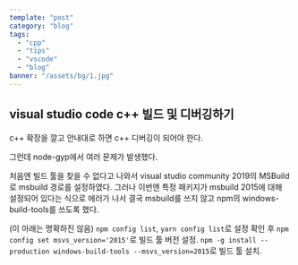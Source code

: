 ```yaml
---
template: "post"
category: "blog"
tags: 
  - "cpp"
  - "tips"
  - "vscode"
  - "blog"
banner: "/assets/bg/1.jpg"
---
```


## visual studio code c++ 빌드 및 디버깅하기

c++ 확장을 깔고 안내대로 하면 c++ 디버깅이 되어야 한다.

그런데 node-gyp에서 여러 문제가 발생했다.

처음엔 빌드 툴을 찾을 수 없다고 나와서 visual studio community 2019의 MSBuild로 msbuild 경로를 설정하였다. 그러나 이번엔 특정 패키지가 msbuild 2015에 대해 설정되어 있다는 식으로 에러가 나서 결국 msbuild를 쓰지 않고 npm의 windows-build-tools를 쓰도록 했다.

(이 아래는 명확하진 않음)
`npm config list`, `yarn config list`로 설정 확인 후 `npm config set msvs_version='2015'`로 빌드 툴 버전 설정. 
`npm -g install --production windows-build-tools --msvs_version=2015`로 빌드 툴 설치.


